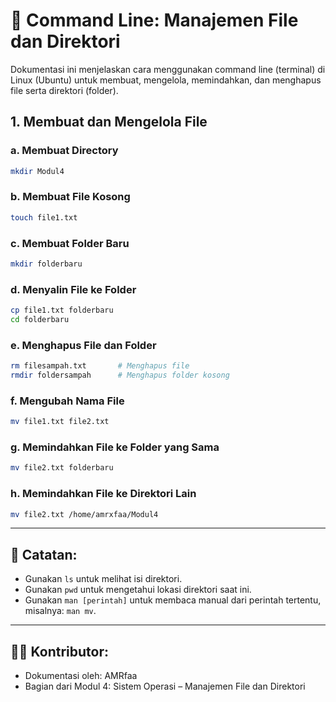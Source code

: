 
# 📁 Command Line: Manajemen File dan Direktori

Dokumentasi ini menjelaskan cara menggunakan command line (terminal) di Linux (Ubuntu) untuk membuat, mengelola, memindahkan, dan menghapus file serta direktori (folder).

## 1. Membuat dan Mengelola File

### a. Membuat Directory
```bash
mkdir Modul4
```

### b. Membuat File Kosong
```bash
touch file1.txt
```

### c. Membuat Folder Baru
```bash
mkdir folderbaru
```

### d. Menyalin File ke Folder
```bash
cp file1.txt folderbaru
cd folderbaru
```

### e. Menghapus File dan Folder
```bash
rm filesampah.txt       # Menghapus file
rmdir foldersampah      # Menghapus folder kosong
```

### f. Mengubah Nama File
```bash
mv file1.txt file2.txt
```

### g. Memindahkan File ke Folder yang Sama
```bash
mv file2.txt folderbaru
```

### h. Memindahkan File ke Direktori Lain
```bash
mv file2.txt /home/amrxfaa/Modul4
```

---

## 📌 Catatan:
- Gunakan `ls` untuk melihat isi direktori.
- Gunakan `pwd` untuk mengetahui lokasi direktori saat ini.
- Gunakan `man [perintah]` untuk membaca manual dari perintah tertentu, misalnya: `man mv`.

---

## 🧑‍💻 Kontributor:
- Dokumentasi oleh: AMRfaa  
- Bagian dari Modul 4: Sistem Operasi – Manajemen File dan Direktori
